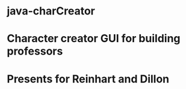 # java-charCreator
# Character creator GUI for building professors
# Presents for Reinhart and Dillon
